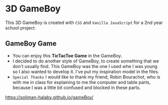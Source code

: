 # **3D GameBoy**

This 3D GameBoy is created with `CSS` and `Vanilla JavaScript` for a 2nd year school project.


## **GameBoy Game**

* You can enjoy this **TicTacToe Game** in the GameBoy.
* I decided to do another style of GameBoy, to create something that we don't usually find. This GameBoy was the one I used whe I was young so I also wanted to develop it. I've put my inspiration model in the files.
* `Special Thanks`  I would like to thank my friend, Robin Bourachot, who is with me in class for explaining to me the computer and table parts, because I was a little bit confused and blocked in these parts.

https://soliman-halaby.github.io/gameBoy/



